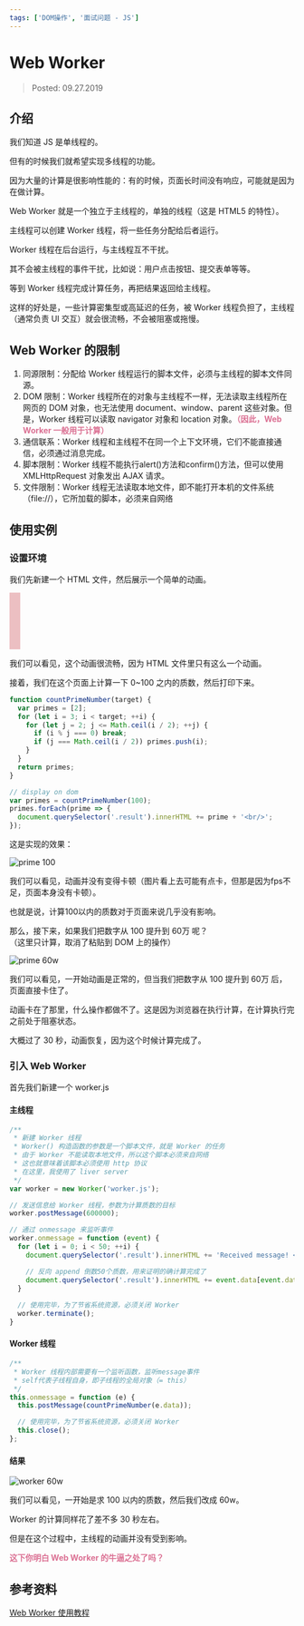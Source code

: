 ```yaml
---
tags: ['DOM操作', '面试问题 - JS']
---
```


# Web Worker

> Posted: 09.27.2019

<Tag />

## 介绍

我们知道 JS 是单线程的。

但有的时候我们就希望实现多线程的功能。

因为大量的计算是很影响性能的：有的时候，页面长时间没有响应，可能就是因为在做计算。

Web Worker 就是一个独立于主线程的，单独的线程（这是 HTML5 的特性）。

主线程可以创建 Worker 线程，将一些任务分配给后者运行。

Worker 线程在后台运行，与主线程互不干扰。

其不会被主线程的事件干扰，比如说：用户点击按钮、提交表单等等。

等到 Worker 线程完成计算任务，再把结果返回给主线程。

这样的好处是，一些计算密集型或高延迟的任务，被 Worker 线程负担了，主线程（通常负责 UI 交互）就会很流畅，不会被阻塞或拖慢。

## Web Worker 的限制

1. 同源限制：分配给 Worker 线程运行的脚本文件，必须与主线程的脚本文件同源。
2. DOM 限制：Worker 线程所在的对象与主线程不一样，无法读取主线程所在网页的 DOM 对象，也无法使用 document、window、parent 这些对象。但是，Worker 线程可以读取 navigator 对象和 location 对象。<span style="color: palevioletred">**（因此，Web Worker 一般用于计算）**</span>
3. 通信联系：Worker 线程和主线程不在同一个上下文环境，它们不能直接通信，必须通过消息完成。
4. 脚本限制：Worker 线程不能执行alert()方法和confirm()方法，但可以使用 XMLHttpRequest 对象发出 AJAX 请求。
5. 文件限制：Worker 线程无法读取本地文件，即不能打开本机的文件系统（file://），它所加载的脚本，必须来自网络

## 使用实例

### 设置环境

我们先新建一个 HTML 文件，然后展示一个简单的动画。

<div class="anim-container"></div>
<style>
@keyframes flashAndGrow {
  0% {
    width: 0px;
    background: pink;
  }
  50% {
    width: 200px;
    background: mediumseagreen;
  }
  100% {
    width: 0px;
    background: pink;
  }
}
.anim-container {
  width: 0px;
  height: 100px;
  animation: flashAndGrow 2s ease-in-out infinite;
}
</style>

我们可以看见，这个动画很流畅，因为 HTML 文件里只有这么一个动画。

接着，我们在这个页面上计算一下 0~100 之内的质数，然后打印下来。

```javascript
function countPrimeNumber(target) {
  var primes = [2];
  for (let i = 3; i < target; ++i) {
    for (let j = 2; j <= Math.ceil(i / 2); ++j) {
      if (i % j === 0) break;
      if (j === Math.ceil(i / 2)) primes.push(i);
    }
  }
  return primes;
}

// display on dom
var primes = countPrimeNumber(100);
primes.forEach(prime => {
  document.querySelector('.result').innerHTML += prime + '<br/>';
});
```

这是实现的效果：

![prime 100](/prime-100.gif)

我们可以看见，动画并没有变得卡顿（图片看上去可能有点卡，但那是因为fps不足，页面本身没有卡顿）。

也就是说，计算100以内的质数对于页面来说几乎没有影响。

那么，接下来，如果我们把数字从 100 提升到 60万 呢？  
（这里只计算，取消了粘贴到 DOM 上的操作）

![prime 60w](/prime-60w.gif)

我们可以看见，一开始动画是正常的，但当我们把数字从 100 提升到 60万 后，页面直接卡住了。

动画卡在了那里，什么操作都做不了。这是因为浏览器在执行计算，在计算执行完之前处于阻塞状态。

大概过了 30 秒，动画恢复，因为这个时候计算完成了。

### 引入 Web Worker

首先我们新建一个 worker.js

#### 主线程

```javascript
/**
 * 新建 Worker 线程
 * Worker() 构造函数的参数是一个脚本文件，就是 Worker 的任务
 * 由于 Worker 不能读取本地文件，所以这个脚本必须来自网络
 * 这也就意味着该脚本必须使用 http 协议
 * 在这里，我使用了 liver server
 */
var worker = new Worker('worker.js');

// 发送信息给 Worker 线程，参数为计算质数的目标
worker.postMessage(600000);

// 通过 onmessage 来监听事件
worker.onmessage = function (event) {
  for (let i = 0; i < 50; ++i) {
    document.querySelector('.result').innerHTML += 'Received message! <br/>';

    // 反向 append 倒数50个质数，用来证明的确计算完成了
    document.querySelector('.result').innerHTML += event.data[event.data.length - i - 1] + '<br/>';
  }
  
  // 使用完毕，为了节省系统资源，必须关闭 Worker
  worker.terminate();
}
```

#### Worker 线程

```javascript
/**
 * Worker 线程内部需要有一个监听函数，监听message事件
 * self代表子线程自身，即子线程的全局对象（= this）
 */
this.onmessage = function (e) {
  this.postMessage(countPrimeNumber(e.data));

  // 使用完毕，为了节省系统资源，必须关闭 Worker
  this.close();
};
```

#### 结果

![worker 60w](/worker-60w.gif)

我们可以看见，一开始是求 100 以内的质数，然后我们改成 60w。

Worker 的计算同样花了差不多 30 秒左右。

但是在这个过程中，主线程的动画并没有受到影响。

<span style="color: palevioletred">**这下你明白 Web Worker 的牛逼之处了吗？**</span>

## 参考资料

[Web Worker 使用教程](http://www.ruanyifeng.com/blog/2018/07/web-worker.html)

<Disqus />
